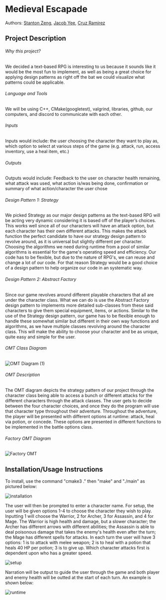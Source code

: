
# Medieval Escapade
 Authors: [Stanton Zeng](https://github.com/Lionblaze218), [Jacob Yee](https://github.com/yeetfarm), [Cruz Ramirez](https://github.com/Qrooz)
 
## Project Description

###### Why this project?
We decided a text-based RPG is interesting to us because it sounds like it would be the most fun to implement, as well as being a great choice for applying design patterns as right off the bat we could visualize what patterns could be applicable. 

###### Language and Tools
We will be using C++, CMake(googletest), valgrind, libraries, github, our computers, and discord to communicate with each other.

###### Inputs
Inputs would include: the user choosing the character they want to play as, which option to select at various steps of the game (e.g. attack, run, access inventory, use a heal item, etc.)

###### Outputs
Outputs would include: Feedback to the user on character health remaining, what attack was used, what action is/was being done, confirmation or summary of what action/character the user chose

###### Design Pattern 1: Strategy
We picked Strategy as our major design patterns as the text-based RPG will be acting very dynamic considering it is based off of the player’s choices. This works well since all of our characters will have an attack option, but each character has their own different attacks. This makes the attack function the perfect candidate to have our strategy design pattern to revolve around, as it is universal but slightly different per character. Choosing the algorithms we need during runtime from a pool of similar algorithms is essential for the game's operating speed and efficiency.  Our code has to be flexible, but due to the nature of RPG's, we can reuse and change a lot of our code. For that reason Strategy would be a good choice of a design pattern to help organize our code in an systematic way. 

###### Design Pattern 2: Abstract Factory
Since our game revolves around different playable characters that all are under the character class. What we can do is use the Abstract Factory design pattern to implements more detailed sub-classes from these said characters to give them special equipment, items, or actions. Similar to the use of the Strategy design pattern, our game has to be flexible enough to handle these somewhat similar but different in their own way functions and algorithms, as we have multiple classes revolving around the character class. This will make the ability to choose your character and be as unique, quite easy and simple for the user. 

###### OMT Class Diagram
![OMT Diagram (1)](https://user-images.githubusercontent.com/81598801/119738920-4fb97e00-be36-11eb-80ec-21d8ea6c8c14.jpeg)

###### OMT Description
The OMT diagram depicts the strategy pattern of our project through the character class being able to access a bunch or different attacks for the different characters through the attack classes. The user gets to decide between the four character choices, and once they do the program will use that character type throughout their adventure. Throughout the adventure, the player will be presented with different options at runtime: attack, heal via potion, or concede. These options are presented in different functions to be implemented in the battle options class.

###### Factory OMT Diagram
![Factory OMT](https://user-images.githubusercontent.com/74085680/118554841-d1aef600-b716-11eb-8ecc-d24ff03897b8.jpeg)

## Installation/Usage Instructions
To install, use the command "cmake3 ." then "make" and "./main" as pictured below:

![installation](https://user-images.githubusercontent.com/81598801/120249779-d6a09900-c230-11eb-991d-3f26a518e673.png)

The user will then be prompted to enter a character name. For setup, the user will be given options 1-4 to choose the character they wish to play. Inputting 1 will choose the Warrior, 2 for Archer, 3 for Assassin, and 4 for Mage. The Warrior is high health and damage, but a slower character; the Archer has different arrows with different abilities; the Assassin is able to deal poisonous damage that takes the enemy's health even after the turn; the Mage has different spells for attacks. In each turn the user will have 3 options: 1 is to attack with melee weapon; 2 is to heal with a potion that heals 40 HP per potion; 3 is to give up. Which character attacks first is dependent upon who has a greater speed.

![setup](https://user-images.githubusercontent.com/81598801/120250212-2c297580-c232-11eb-8af2-85bc1b997b3d.png)

Narration will be output to guide the user through the game and both player and enemy health will be outted at the start of each turn. An example is shown below:

![runtime](https://user-images.githubusercontent.com/81598801/120250241-4400f980-c232-11eb-9989-f9fd556dda92.png)




